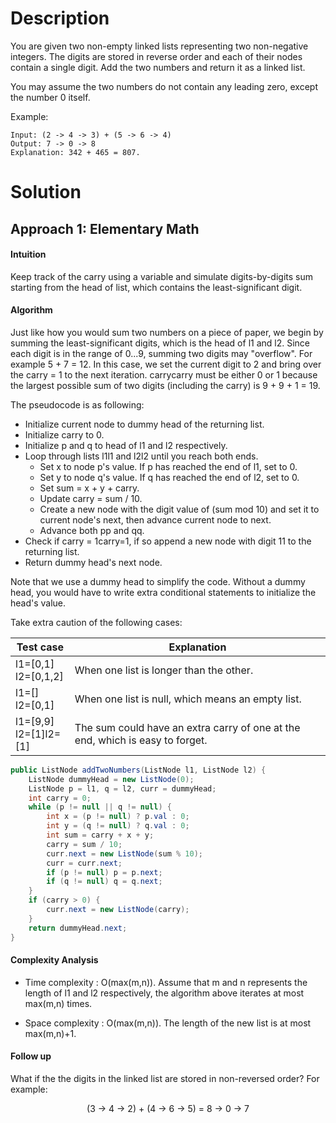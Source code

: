 # Description
You are given two non-empty linked lists representing two non-negative integers. The digits are stored in reverse order and each of their nodes contain a single digit. Add the two numbers and return it as a linked list.

You may assume the two numbers do not contain any leading zero, except the number 0 itself.

Example:
```
Input: (2 -> 4 -> 3) + (5 -> 6 -> 4)
Output: 7 -> 0 -> 8
Explanation: 342 + 465 = 807.
```

# Solution
## Approach 1: Elementary Math
#### Intuition
Keep track of the carry using a variable and simulate digits-by-digits sum starting from the head of list, which contains the least-significant digit.

#### Algorithm
Just like how you would sum two numbers on a piece of paper, we begin by summing the least-significant digits, which is the head of l1 and l2. Since each digit is in the range of 0...9, summing two digits may "overflow". For example 5 + 7 = 12. In this case, we set the current digit to 2 and bring over the carry = 1 to the next iteration. carrycarry must be either 0 or 1 because the largest possible sum of two digits (including the carry) is 9 + 9 + 1 = 19.

The pseudocode is as following:

* Initialize current node to dummy head of the returning list.
* Initialize carry to 0.
* Initialize p and q to head of l1 and l2 respectively.
* Loop through lists l1l1 and l2l2 until you reach both ends.
  * Set x to node p's value. If p has reached the end of l1, set to 0.
  * Set y to node q's value. If q has reached the end of l2, set to 0.
  * Set sum = x + y + carry.
  * Update carry = sum / 10.
  * Create a new node with the digit value of (sum mod 10) and set it to current node's next, then advance current node to next.
  * Advance both pp and qq.
* Check if carry = 1carry=1, if so append a new node with digit 11 to the returning list.
* Return dummy head's next node.

Note that we use a dummy head to simplify the code. Without a dummy head, you would have to write extra conditional statements to initialize the head's value.

Take extra caution of the following cases:

| Test case | Explanation |
| --------- | ----------- |
| l1=[0,1] <br> l2=[0,1,2] | When one list is longer than the other. |
| l1=[] <br> l2=[0,1] | When one list is null, which means an empty list. |
| l1=[9,9] <br> l2=[1]l2=[1] | The sum could have an extra carry of one at the end, which is easy to forget. |

```java
public ListNode addTwoNumbers(ListNode l1, ListNode l2) {
    ListNode dummyHead = new ListNode(0);
    ListNode p = l1, q = l2, curr = dummyHead;
    int carry = 0;
    while (p != null || q != null) {
        int x = (p != null) ? p.val : 0;
        int y = (q != null) ? q.val : 0;
        int sum = carry + x + y;
        carry = sum / 10;
        curr.next = new ListNode(sum % 10);
        curr = curr.next;
        if (p != null) p = p.next;
        if (q != null) q = q.next;
    }
    if (carry > 0) {
        curr.next = new ListNode(carry);
    }
    return dummyHead.next;
}
```

#### Complexity Analysis
* Time complexity : O(max(m,n)). Assume that m and n represents the length of l1 and l2 respectively, the algorithm above iterates at most max(m,n) times.

* Space complexity : O(max(m,n)). The length of the new list is at most max(m,n)+1.

#### Follow up

What if the the digits in the linked list are stored in non-reversed order? For example:

<p style="text-align:center;">(3 → 4 → 2) + (4 → 6 → 5) = 8 → 0 → 7</p>
